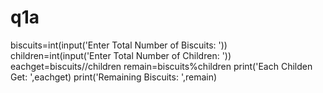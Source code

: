 # q1a
biscuits=int(input('Enter Total Number of Biscuits: '))
children=int(input('Enter Total Number of Children: '))
eachget=biscuits//children
remain=biscuits%children
print('Each Childen Get: ',eachget)
print('Remaining Biscuits: ',remain)
